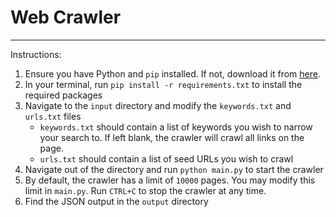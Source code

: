 # Web Crawler
___
Instructions:

1. Ensure you have Python and `pip` installed. If not, download it from [here](https://www.python.org/downloads/).
2. In your terminal, run `pip install -r requirements.txt` to install the required packages
3. Navigate to the `input` directory and modify the `keywords.txt` and `urls.txt` files
    - `keywords.txt` should contain a list of keywords you wish to narrow your search to. 
       If left blank, the crawler will crawl all links on the page.
    - `urls.txt` should contain a list of seed URLs you wish to crawl
4. Navigate out of the directory and run `python main.py` to start the crawler
5. By default, the crawler has a limit of `10000` pages. You may modify this limit in `main.py`.
   Run `CTRL+C` to stop the crawler at any time.
6. Find the JSON output in the `output` directory
